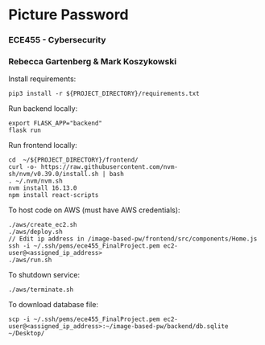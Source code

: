 # Picture Password
### ECE455 - Cybersecurity
### Rebecca Gartenberg & Mark Koszykowski

Install requirements:
  
    pip3 install -r ${PROJECT_DIRECTORY}/requirements.txt

Run backend locally:

    export FLASK_APP="backend"
    flask run

Run frontend locally:
  
    cd  ~/${PROJECT_DIRECTORY}/frontend/
    curl -o- https://raw.githubusercontent.com/nvm-sh/nvm/v0.39.0/install.sh | bash
    . ~/.nvm/nvm.sh
    nvm install 16.13.0
    npm install react-scripts

To host code on AWS (must have AWS credentials):
    
    ./aws/create_ec2.sh
    ./aws/deploy.sh
    // Edit ip address in /image-based-pw/frontend/src/components/Home.js
    ssh -i ~/.ssh/pems/ece455_FinalProject.pem ec2-user@<assigned_ip_address>
    ./aws/run.sh

To shutdown service:

    ./aws/terminate.sh

To download database file:

    scp -i ~/.ssh/pems/ece455_FinalProject.pem ec2-user@<assigned_ip_address>:~/image-based-pw/backend/db.sqlite ~/Desktop/

